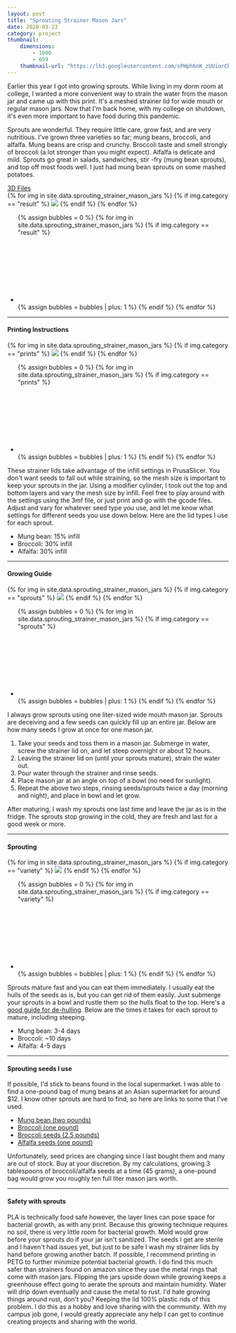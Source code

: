```yaml
---
layout: post
title: "Sprouting Strainer Mason Jars"
date: 2020-03-23
category: project
thumbnail: 
    dimensions: 
        - 1000
        - 659
    thumbnail-url: "https://lh3.googleusercontent.com/sPHph6nK_zUUiorCb_YKw-MUNlhZovEAjDKxmT-au1tbXbs7_pBjWylsBz13jB0QmvT72xmOKrrJdDCWY4TS_Bxjwv1MRLEeUzlWsGZkyf8pvjEBzfdkj-YoYsnHV7axeFn43XK0JP4=w1920-h1080"
---
```


<main>
    <p>
        Earlier this year I got into growing sprouts. While living in my dorm room at college, I wanted a more convenient way to strain the water from the mason jar and came up with this print. It's a meshed strainer lid for wide mouth or regular mason jars. Now that I'm back home, with my college on shutdown, it's even more important to have food during this pandemic.  
    </p>
    <p>
        Sprouts are wonderful. They require little care, grow fast, and are very nutritious. I've grown three varieties so far; mung beans, broccoli, and alfalfa. Mung beans are crisp and crunchy. Broccoli taste and smell strongly of broccoli (a lot stronger than you might expect). Alfalfa is delicate and mild. Sprouts go great in salads, sandwiches, stir -fry (mung bean sprouts), and top off most foods well. I just had mung bean sprouts on some mashed potatoes. 
    </p>
    <a href="https://www.prusaprinters.org/prints/26325-sprout-growing-mason-jar-strainer" target="_blank">3D Files</a>
    <div>
        <div id="result" class="slide-gallery">
        {% for img in site.data.sprouting_strainer_mason_jars %}
            {% if img.category == "result" %}
                <img class="slides" src="{{img.img-url}}">
            {% endif %}
        {% endfor %}
        <ul class="controls">
            {% assign bubbles = 0 %}
                {% for img in site.data.sprouting_strainer_mason_jars %}
                    {% if img.category == "result" %}
                        <li class="slide-bubble highlight show" onclick="currentSlide({{bubbles}}, '#result')" onmouseover="currentSlide({{bubbles}}, '#result')">
                            <svg><circle/></svg> 
                        </li>
                        {% assign bubbles = bubbles | plus: 1 %}
                    {% endif %}
                {% endfor %}
        </ul>
    </div>
    <hr>
    <h4>Printing Instructions</h4>
    <div>
        <div id="prints" class="slide-gallery">
        {% for img in site.data.sprouting_strainer_mason_jars %}
            {% if img.category == "prints" %}
                <img class="slides" src="{{img.img-url}}">
            {% endif %}
        {% endfor %}
        <ul class="controls">
            {% assign bubbles = 0 %}
                {% for img in site.data.sprouting_strainer_mason_jars %}
                    {% if img.category == "prints" %}
                        <li class="slide-bubble highlight hide" onclick="currentSlide({{bubbles}}, '#prints')" onmouseover="currentSlide({{bubbles}}, '#prints')">
                            <svg><circle/></svg> 
                        </li>
                        {% assign bubbles = bubbles | plus: 1 %}
                    {% endif %}
                {% endfor %}
        </ul>
    </div>
    <p>
        These strainer lids take advantage of the infill settings in PrusaSlicer. You don't want seeds to fall out while straining, so the mesh size is important to keep your sprouts in the jar. Using a modifier cylinder, I took out the top and bottom layers and vary the mesh size by infill. Feel free to play around with the settings using the 3mf file, or just print and go with the gcode files. Adjust and vary for whatever seed type you use, and let me know what settings for different seeds you use down below. Here are the lid types I use for each sprout.
    </p>
    <ul>
        <li>
            Mung bean: 15% infill
        </li>
        <li>
            Broccoli: 30% infill
        </li>
        <li>
            Alfalfa: 30% infill
        </li>
    </ul>
    <hr>
    <h4>Growing Guide</h4>
    <div>
        <div id="sprouts" class="slide-gallery">
        {% for img in site.data.sprouting_strainer_mason_jars %}
            {% if img.category == "sprouts" %}
                <img class="slides" src="{{img.img-url}}">
            {% endif %}
        {% endfor %}
        <ul class="controls">
            {% assign bubbles = 0 %}
                {% for img in site.data.sprouting_strainer_mason_jars %}
                    {% if img.category == "sprouts" %}
                        <li class="slide-bubble highlight show" onclick="currentSlide({{bubbles}}, '#sprouts')" onmouseover="currentSlide({{bubbles}}, '#sprouts')">
                            <svg><circle/></svg> 
                        </li>
                        {% assign bubbles = bubbles | plus: 1 %}
                    {% endif %}
                {% endfor %}
        </ul>
    </div>
    <p>
        I always grow sprouts using one liter-sized wide mouth mason jar. Sprouts are deceiving and a few seeds can quickly fill up an entire jar. Below are how many seeds I grow at once for one mason jar.
    </p>
    <ol>
        <li>
            Take your seeds and toss them in a mason jar. Submerge in water, screw the strainer lid on, and let steep overnight or about 12 hours.
        </li>
        <li>
            Leaving the strainer lid on (until your sprouts mature), strain the water out.
        </li>
        <li>
            Pour water through the strainer and rinse seeds.
        </li>
        <li>
            Place mason jar at an angle on top of a bowl (no need for sunlight).
        </li>
        <li>
            Repeat the above two steps, rinsing seeds/sprouts twice a day (morning and night), and place in bowl and let grow.
        </li>
    </ol>
    <p>
        After maturing, I wash my sprouts one last time and leave the jar as is in the fridge. The sprouts stop growing in the cold, they are fresh and last for a good week or more.
    </p>
    <hr>
    <h4>Sprouting</h4>
    <div>
        <div id="variety" class="slide-gallery">
        {% for img in site.data.sprouting_strainer_mason_jars %}
            {% if img.category == "variety" %}
                <img class="slides" src="{{img.img-url}}">
            {% endif %}
        {% endfor %}
        <ul class="controls">
            {% assign bubbles = 0 %}
                {% for img in site.data.sprouting_strainer_mason_jars %}
                    {% if img.category == "variety" %}
                        <li class="slide-bubble highlight hide" onclick="currentSlide({{bubbles}}, '#variety')" onmouseover="currentSlide({{bubbles}}, '#variety')">
                            <svg><circle/></svg> 
                        </li>
                        {% assign bubbles = bubbles | plus: 1 %}
                    {% endif %}
                {% endfor %}
        </ul>
    </div>
    <p>
        Sprouts mature fast and you can eat them immediately. I usually eat the hulls of the seeds as is, but you can get rid of them easily. Just submerge your sprouts in a bowl and rustle them so the hulls float to the top. Here's a <a href="https://sproutpeople.org/growing-sprouts/sprouting-basics/de-hulling/" target="_blank">good guide for de-hulling</a>. Below are the times it takes for each sprout to mature, including steeping.
    </p>
    <ul>
        <li>
            Mung bean: 3-4 days
        </li>
        <li>
            Broccoli: ~10 days
        </li>
        <li>
            Alfalfa: 4-5 days
        </li>
    </ul>
    <hr>
    <h4>Sprouting seeds I use</h4>
    <p>
        If possible, I'd stick to beans found in the local supermarket. I was able to find a one-pound bag of mung beans at an Asian supermarket for around $12. I know other sprouts are hard to find, so here are links to some that I've used.
    </p>
    <ul>
        <li>
            <a href="https://amzn.to/2Wy15nJ" target="_blank">Mung bean (two pounds)</a>
        </li>
        <li>
            <a href="https://amzn.to/3dkd5PD" target="_blank">Broccoli (one pound)</a>
        </li>
        <li>
            <a href="https://amzn.to/2xhYFyM" target="_blank">Broccoli seeds (2.5 pounds)</a>
        </li>
        <li>
            <a href="https://amzn.to/2vC73su" target="_blank">Alfalfa seeds (one pound)</a>
        </li>
    </ul>
    <p>
        Unfortunately, seed prices are changing since I last bought them and many are out of stock. Buy at your discretion. By my calculations, growing 3 tablespoons of broccoli/alfalfa seeds at a time (45 grams), a one-pound bag would grow you roughly ten full liter mason jars worth.
    </p>
    <hr>
    <h4>Safety with sprouts</h4>
    <p>
        PLA is technically food safe however, the layer lines can pose space for bacterial growth, as with any print. Because this growing technique requires no soil, there is very little room for bacterial growth. Mold would grow before your sprouts do if your jar isn't sanitized. The seeds I get are sterile and I haven't had issues yet, but just to be safe I wash my strainer lids by hand before growing another batch. If possible, I recommend printing in PETG to further minimize potential bacterial growth.   I do find this much safer than strainers found on amazon since they use the metal rings that come with mason jars. Flipping the jars upside down while growing keeps a greenhouse effect going to aerate the sprouts and maintain humidity. Water will drip down eventually and cause the metal to rust. I'd hate growing things around rust, don't you? Keeping the lid 100% plastic rids of this problem.  I do this as a hobby and love sharing with the community. With my campus job gone, I would greatly appreciate any help I can get to continue creating projects and sharing with the world.
    </p>
